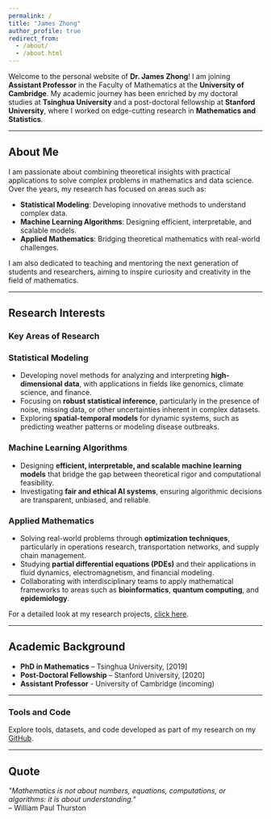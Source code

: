 ```yaml
---
permalink: /
title: "James Zhong"
author_profile: true
redirect_from: 
  - /about/
  - /about.html
---
```


Welcome to the personal website of **Dr. James Zhong**! I am joining **Assistant Professor** in the Faculty of Mathematics at the **University of Cambridge**. My academic journey has been enriched by my doctoral studies at **Tsinghua University** and a post-doctoral fellowship at **Stanford University**, where I worked on edge-cutting research in **Mathematics and Statistics**.

---

## About Me

I am passionate about combining theoretical insights with practical applications to solve complex problems in mathematics and data science. Over the years, my research has focused on areas such as:

- **Statistical Modeling**: Developing innovative methods to understand complex data.
- **Machine Learning Algorithms**: Designing efficient, interpretable, and scalable models.
- **Applied Mathematics**: Bridging theoretical mathematics with real-world challenges.

I am also dedicated to teaching and mentoring the next generation of students and researchers, aiming to inspire curiosity and creativity in the field of mathematics.

---

## Research Interests

### Key Areas of Research

### **Statistical Modeling**
- Developing novel methods for analyzing and interpreting **high-dimensional data**, with applications in fields like genomics, climate science, and finance.
- Focusing on **robust statistical inference**, particularly in the presence of noise, missing data, or other uncertainties inherent in complex datasets.
- Exploring **spatial-temporal models** for dynamic systems, such as predicting weather patterns or modeling disease outbreaks.

### **Machine Learning Algorithms**
- Designing **efficient, interpretable, and scalable machine learning models** that bridge the gap between theoretical rigor and computational feasibility.
- Investigating **fair and ethical AI systems**, ensuring algorithmic decisions are transparent, unbiased, and reliable.

### **Applied Mathematics**
- Solving real-world problems through **optimization techniques**, particularly in operations research, transportation networks, and supply chain management.
- Studying **partial differential equations (PDEs)** and their applications in fluid dynamics, electromagnetism, and financial modeling.
- Collaborating with interdisciplinary teams to apply mathematical frameworks to areas such as **bioinformatics**, **quantum computing**, and **epidemiology**.


For a detailed look at my research projects, [click here](#).

---

## Academic Background

- **PhD in Mathematics** – Tsinghua University, [2019]
- **Post-Doctoral Fellowship** – Stanford University, [2020]
- **Assistant Professor** - University of Cambridge (incoming)

---

### Tools and Code
Explore tools, datasets, and code developed as part of my research on my [GitHub](https://github.com/yourusername).

---

## Quote
*"Mathematics is not about numbers, equations, computations, or algorithms: it is about understanding."*  
– William Paul Thurston
